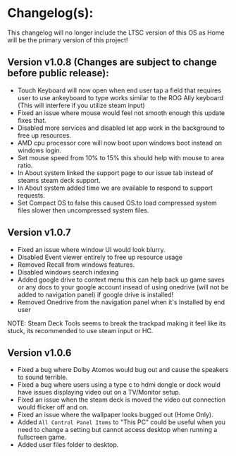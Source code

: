 # Changelog(s):
This changelog will no longer include the LTSC version of this OS as Home will be the primary version of this project!

## Version v1.0.8 (Changes are subject to change before public release):
- Touch Keyboard will now open when end user tap a field that requires user to use ankeyboard to type works similar to the ROG Ally keyboard (This will interfere if you utilize steam input)
- Fixed an issue where mouse would feel not smooth enough this update fixes that.
- Disabled more services and disabled let app work in the background to free up resources.
- AMD cpu processor core will now boot upon windows boot instead on windows login.
- Set mouse speed from 10% to 15% this should help with mouse to area ratio.
- In About system linked the support page to our issue tab instead of steams steam deck support.
- In About system added time we are available to respond to support requests.
- Set Compact OS to false this caused OS.to load compressed system files slower then uncompressed system files.


## Version v1.0.7
- Fixed an issue where window UI would look blurry.
- Disabled Event viewer entirely to free up resource usage
- Removed Recall from windows features.
- Disabled windows search indexing
- Added google drive to context menu this can help back up game saves or any docs to your google account insead of using onedrive (will not be added to navigation panel) if google drive is installed!
- Removed Onedrive from the navigation panel when it's installed by end user

NOTE: Steam Deck Tools seems to break the trackpad making it feel like its stuck, its recommended to use steam input or HC.

## Version v1.0.6
- Fixed a bug where Dolby Atomos would bug out and cause the speakers to sound terrible.
- Fixed a bug where users using a type c to hdmi dongle or dock would have issues displaying video out on a TV/Monitor setup.
- Fixed an issue when the steam deck is moved the video out connection would flicker off and on.
- Fixed an issue where the wallpaper looks bugged out (Home Only).
- Added `All Control Panel Items` to "This PC" could be useful when you need to change a setting but cannot access desktop when running a fullscreen game.
- Added user files folder to desktop.
